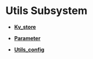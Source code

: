 # Utils Subsystem<a name="EN-US_TOPIC_0000001054598117"></a>

-   **[Kv\_store](kv_store.md)**  

-   **[Parameter](parameter.md)**  

-   **[Utils\_config](utils_config.md)**  


